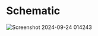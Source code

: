 # Schematic
![Screenshot 2024-09-24 014243](https://github.com/user-attachments/assets/08a0e1a1-1b9b-4f75-8674-34bb9da2a7d3)

